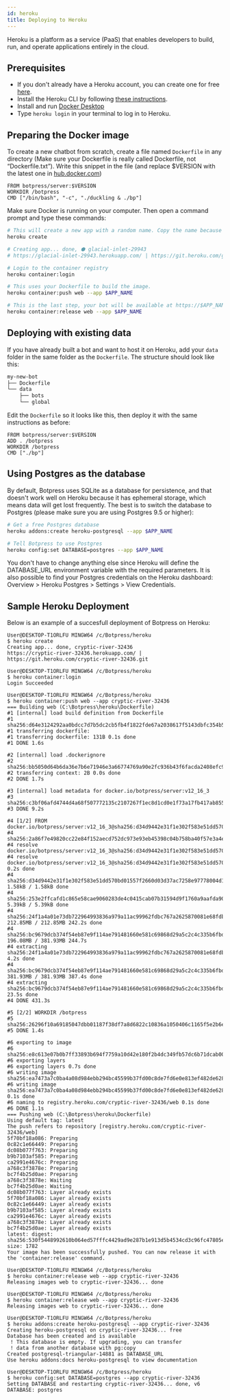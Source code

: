 ```yaml
---
id: heroku
title: Deploying to Heroku
---
```

Heroku is a platform as a service (PaaS) that enables developers to build, run, and operate applications entirely in the cloud.

## Prerequisites

- If you don't already have a Heroku account, you can create one for free [here](https://signup.heroku.com).
- Install the Heroku CLI by following [these instructions](https://devcenter.heroku.com/articles/heroku-cli).
- Install and run [Docker Desktop](https://www.docker.com/products/docker-desktop)
- Type `heroku login` in your terminal to log in to Heroku.

## Preparing the Docker image

To create a new chatbot from scratch, create a file named `Dockerfile` in any directory (Make sure your Dockerfile is really called Dockerfile, not “Dockerfile.txt”). Write this snippet in the file (and replace \$VERSION with the latest one in [hub.docker.com](https://hub.docker.com/r/botpress/server/tags/))

```docker
FROM botpress/server:$VERSION
WORKDIR /botpress
CMD ["/bin/bash", "-c", "./duckling & ./bp"]
```

Make sure Docker is running on your computer. Then open a command prompt and type these commands:

```bash
# This will create a new app with a random name. Copy the name because we'll need it later
heroku create

# Creating app... done, ⬢ glacial-inlet-29943
# https://glacial-inlet-29943.herokuapp.com/ | https://git.heroku.com/glacial-inlet-29943.git

# Login to the container registry
heroku container:login

# This uses your Dockerfile to build the image.
heroku container:push web --app $APP_NAME

# This is the last step, your bot will be available at https://$APP_NAME.herokuapp.com/
heroku container:release web --app $APP_NAME
```

## Deploying with existing data

If you have already built a bot and want to host it on Heroku, add your `data` folder in the same folder as the `Dockerfile`. The structure should look like this:

```bash
my-new-bot
├── Dockerfile
└── data
    ├── bots
    └── global
```

Edit the `Dockerfile` so it looks like this, then deploy it with the same instructions as before:

```docker
FROM botpress/server:$VERSION
ADD . /botpress
WORKDIR /botpress
CMD ["./bp"]
```

## Using Postgres as the database

By default, Botpress uses SQLite as a database for persistence, and that doesn't work well on Heroku because it has ephemeral storage, which means data will get lost frequently. The best is to switch the database to Postgres (please make sure you are using Postgres 9.5 or higher):

```bash
# Get a free Postgres database
heroku addons:create heroku-postgresql --app $APP_NAME

# Tell Botpress to use Postgres
heroku config:set DATABASE=postgres --app $APP_NAME
```

You don't have to change anything else since Heroku will define the DATABASE_URL environment variable with the required parameters. It is also possible to find your Postgres credentials on the Heroku dashboard: Overview > Heroku Postgres > Settings > View Credentials.

## Sample Heroku Deployment

Below is an example of a succesfull deployment of Botpress on Heroku:

```
User@DESKTOP-T1ORLFU MINGW64 /c/Botpress/heroku
$ heroku create
Creating app... done, cryptic-river-32436
https://cryptic-river-32436.herokuapp.com/ | https://git.heroku.com/cryptic-river-32436.git

User@DESKTOP-T1ORLFU MINGW64 /c/Botpress/heroku
$ heroku container:login
Login Succeeded

User@DESKTOP-T1ORLFU MINGW64 /c/Botpress/heroku
$ heroku container:push web --app cryptic-river-32436
=== Building web (C:\Botpress\heroku\Dockerfile)
#1 [internal] load build definition from Dockerfile
#1 sha256:d64e3124292aa0bdcc7d7b5dc2cb5fb4f1822fde67a2038617f5143dbfc354b5
#1 transferring dockerfile:
#1 transferring dockerfile: 131B 0.1s done
#1 DONE 1.6s

#2 [internal] load .dockerignore
#2 sha256:bb5050d64b6da36e7b6e71946e3a66774769a90e2fc936b43f6facda2408efc9
#2 transferring context: 2B 0.0s done
#2 DONE 1.7s

#3 [internal] load metadata for docker.io/botpress/server:v12_16_3
#3 sha256:c3bf06afd4744d4a68f507772135c2107267f1ec8d1cd0e1f73a17fb417ab855
#3 DONE 9.2s

#4 [1/2] FROM docker.io/botpress/server:v12_16_3@sha256:d34d9442e31f1e302f583e51dd570bd01557f2660d03d37ac7258e97778004d1
#4 sha256:2a86f7e49820cc22e84f152aecd752dc973e93eb45398c04b758ba40f57e3a4e
#4 resolve docker.io/botpress/server:v12_16_3@sha256:d34d9442e31f1e302f583e51dd570bd01557f2660d03d37ac7258e97778004d1
#4 resolve docker.io/botpress/server:v12_16_3@sha256:d34d9442e31f1e302f583e51dd570bd01557f2660d03d37ac7258e97778004d1 0.2s done
#4 sha256:d34d9442e31f1e302f583e51dd570bd01557f2660d03d37ac7258e97778004d1 1.58kB / 1.58kB done
#4 sha256:253e2ffcafd1c865e58cae9060283de4c0415cab07b31594d9f1760a9aafda90 5.39kB / 5.39kB done
#4 sha256:24f1a4a01e73db722964993836a979a11ac99962fdbc767a2625870081e68fdb 212.85MB / 212.85MB 242.2s done
#4 sha256:bc9679dcb374f54eb87e9f114ae791481660e581c69868d29a5c2c4c335b6fbd 196.08MB / 381.93MB 244.7s
#4 extracting sha256:24f1a4a01e73db722964993836a979a11ac99962fdbc767a2625870081e68fdb 4.2s done
#4 sha256:bc9679dcb374f54eb87e9f114ae791481660e581c69868d29a5c2c4c335b6fbd 381.93MB / 381.93MB 387.4s done
#4 extracting sha256:bc9679dcb374f54eb87e9f114ae791481660e581c69868d29a5c2c4c335b6fbd 23.5s done
#4 DONE 431.3s

#5 [2/2] WORKDIR /botpress
#5 sha256:26296f10a69185047dbb01187f38df7a8d6822c10836a1050406c1165f5e2b6e
#5 DONE 1.4s

#6 exporting to image
#6 sha256:e8c613e07b0b7ff33893b694f7759a10d42e180f2b4dc349fb57dc6b71dcab00
#6 exporting layers
#6 exporting layers 0.7s done
#6 writing image sha256:ea7473a7c0ba4a08d984ebb294bc45599b37fd00c8de7fd6e0e813ef482de628
#6 writing image sha256:ea7473a7c0ba4a08d984ebb294bc45599b37fd00c8de7fd6e0e813ef482de628 0.1s done
#6 naming to registry.heroku.com/cryptic-river-32436/web 0.1s done
#6 DONE 1.1s
=== Pushing web (C:\Botpress\heroku\Dockerfile)
Using default tag: latest
The push refers to repository [registry.heroku.com/cryptic-river-32436/web]
5f70bf18a086: Preparing
0c82c1e66449: Preparing
dc08b077f763: Preparing
b9b7103af585: Preparing
ca2991e4676c: Preparing
a768c3f3878e: Preparing
bc7f4b25d0ae: Preparing
a768c3f3878e: Waiting
bc7f4b25d0ae: Waiting
dc08b077f763: Layer already exists
5f70bf18a086: Layer already exists
0c82c1e66449: Layer already exists
b9b7103af585: Layer already exists
ca2991e4676c: Layer already exists
a768c3f3878e: Layer already exists
bc7f4b25d0ae: Layer already exists
latest: digest: sha256:530f5448992610b064ed57fffc4429ad9e287b1e913d5b4534cd3c96fc47805e size: 1782
Your image has been successfully pushed. You can now release it with the 'container:release' command.

User@DESKTOP-T1ORLFU MINGW64 /c/Botpress/heroku
$ heroku container:release web --app cryptic-river-32436
Releasing images web to cryptic-river-32436... done

User@DESKTOP-T1ORLFU MINGW64 /c/Botpress/heroku
$ heroku container:release web --app cryptic-river-32436
Releasing images web to cryptic-river-32436... done

User@DESKTOP-T1ORLFU MINGW64 /c/Botpress/heroku
$ heroku addons:create heroku-postgresql --app cryptic-river-32436
Creating heroku-postgresql on cryptic-river-32436... free
Database has been created and is available
 ! This database is empty. If upgrading, you can transfer
 ! data from another database with pg:copy
Created postgresql-triangular-14881 as DATABASE_URL
Use heroku addons:docs heroku-postgresql to view documentation

User@DESKTOP-T1ORLFU MINGW64 /c/Botpress/heroku
$ heroku config:set DATABASE=postgres --app cryptic-river-32436
Setting DATABASE and restarting cryptic-river-32436... done, v6
DATABASE: postgres
```
